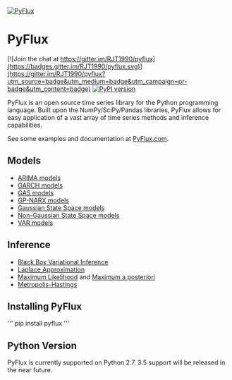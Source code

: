 [![PyFlux](http://pyflux.com/pyflux.png)](http://www.pyflux.com/)
# PyFlux

[![Join the chat at https://gitter.im/RJT1990/pyflux](https://badges.gitter.im/RJT1990/pyflux.svg)](https://gitter.im/RJT1990/pyflux?utm_source=badge&utm_medium=badge&utm_campaign=pr-badge&utm_content=badge)
[![PyPI version](https://badge.fury.io/py/pyflux.svg)](https://badge.fury.io/py/pyflux)

PyFlux is an open source time series library for the Python programming language. Built upon the NumPy/SciPy/Pandas libraries, PyFlux allows for easy application of a vast array of time series methods and inference capabilities.

See some examples and documentation at [PyFlux.com](http://www.pyflux.com/).

## Models

- [ARIMA models](http://www.pyflux.com/notebooks/ARIMA.html)
- [GARCH models](http://www.pyflux.com/notebooks/GARCH.html)
- [GAS models](http://www.pyflux.com/notebooks/GAS.html)
- [GP-NARX models](http://www.pyflux.com/notebooks/GPNARX.html)
- [Gaussian State Space models](http://www.pyflux.com/notebooks/GaussianStateSpace.html)
- [Non-Gaussian State Space models](http://www.pyflux.com/notebooks/NonGaussianStateSpace.html)
- [VAR models](http://www.pyflux.com/notebooks/VAR.html)

## Inference

- [Black Box Variational Inference](http://www.pyflux.com/notebooks/BBVI.html)
- [Laplace Approximation](http://www.pyflux.com/notebooks/Laplace.html)
- [Maximum Likelihood](http://www.pyflux.com/notebooks/MLE.html) and [Maximum a posteriori](http://www.pyflux.com/notebooks/MAP.html)
- [Metropolis-Hastings](http://www.pyflux.com/notebooks/MetropolisHastings.html)

## Installing PyFlux

'''
	pip install pyflux
'''

## Python Version

PyFlux is currently supported on Python 2.7. 3.5 support will be released in the near future.
